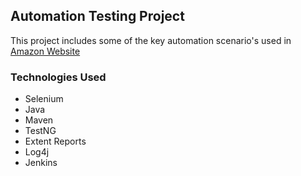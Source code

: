 ## Automation Testing Project

This project includes some of the key automation scenario's used in [Amazon Website](https://www.amazon.com)

### Technologies Used
 - Selenium
 - Java
 - Maven
 - TestNG
 - Extent Reports
 - Log4j
 - Jenkins
